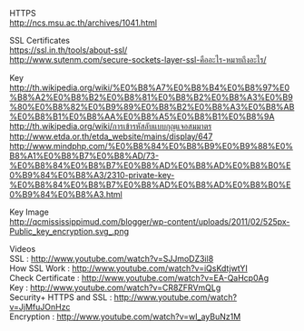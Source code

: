 HTTPS <br/>
http://ncs.msu.ac.th/archives/1041.html <br/>

SSL Certificates <br/>
https://ssl.in.th/tools/about-ssl/ <br/>
http://www.sutenm.com/secure-sockets-layer-ssl-คืออะไร-หมายถึงอะไร/ <br/>

Key <br/>
http://th.wikipedia.org/wiki/%E0%B8%A7%E0%B8%B4%E0%B8%97%E0%B8%A2%E0%B8%B2%E0%B8%81%E0%B8%B2%E0%B8%A3%E0%B9%80%E0%B8%82%E0%B9%89%E0%B8%B2%E0%B8%A3%E0%B8%AB%E0%B8%B1%E0%B8%AA%E0%B8%A5%E0%B8%B1%E0%B8%9A <br/>
http://th.wikipedia.org/wiki/การเข้ารหัสลับแบบกุญแจอสมมาตร  <br/>
http://www.etda.or.th/etda_website/mains/display/647 <br/>
http://www.mindphp.com/%E0%B8%84%E0%B8%B9%E0%B9%88%E0%B8%A1%E0%B8%B7%E0%B8%AD/73-%E0%B8%84%E0%B8%B7%E0%B8%AD%E0%B8%AD%E0%B8%B0%E0%B9%84%E0%B8%A3/2310-private-key-%E0%B8%84%E0%B8%B7%E0%B8%AD%E0%B8%AD%E0%B8%B0%E0%B9%84%E0%B8%A3.html <br/>

Key Image <br/>
http://qcmississippimud.com/blogger/wp-content/uploads/2011/02/525px-Public_key_encryption.svg_.png <br/>

Videos <br/>
SSL :  http://www.youtube.com/watch?v=SJJmoDZ3il8 <br/>
How SSL Work : http://www.youtube.com/watch?v=iQsKdtjwtYI <br/>
Check Certificate : http://www.youtube.com/watch?v=EA-QaHcp0Ag <br/>
Key :  http://www.youtube.com/watch?v=CR8ZFRVmQLg <br/>
Security+ HTTPS and SSL : http://www.youtube.com/watch?v=JjMfuJOnHzc <br/>
Encryption : http://www.youtube.com/watch?v=wI_ayBuNz1M <br/>
